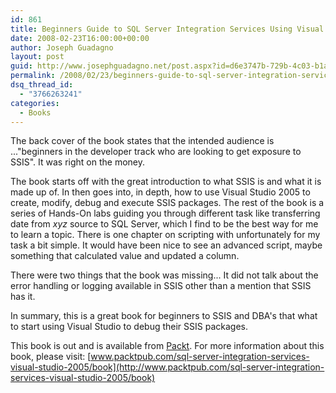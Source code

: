 ```yaml
---
id: 861
title: Beginners Guide to SQL Server Integration Services Using Visual Studio 2005
date: 2008-02-23T16:00:00+00:00
author: Joseph Guadagno
layout: post
guid: http://www.josephguadagno.net/post.aspx?id=d6e3747b-729b-4c03-b1a7-f54beb74adca
permalink: /2008/02/23/beginners-guide-to-sql-server-integration-services-using-visual-studio-2005/
dsq_thread_id:
  - "3766263241"
categories:
  - Books
---
```

The back cover of the book states that the intended audience is ..."beginners in the developer track who are looking to get exposure to SSIS".  It was right on the money. 

The book starts off with the great introduction to what SSIS is and what it is made up of. In then goes into, in depth, how to use Visual Studio 2005 to create, modify, debug and execute SSIS packages.  The rest of the book is a series of Hands-On labs guiding you through different task like transferring date from _xyz_ source to SQL Server, which I find to be the best way for me to learn a topic. There is one chapter on scripting with unfortunately for my task a bit simple.  It would have been nice to see an advanced script, maybe something that calculated value and updated a column.

There were two things that the book was missing... It did not talk about the error handling or logging available in SSIS other than a mention that SSIS has it.

In summary, this is a great book for beginners to SSIS and DBA's that what to start using Visual Studio to debug their SSIS packages.

This book is out and is available from [Packt](http://www.packtpub.com/). For more information about this book, please visit: [www.packtpub.com/sql-server-integration-services-visual-studio-2005/book](http://www.packtpub.com/sql-server-integration-services-visual-studio-2005/book)